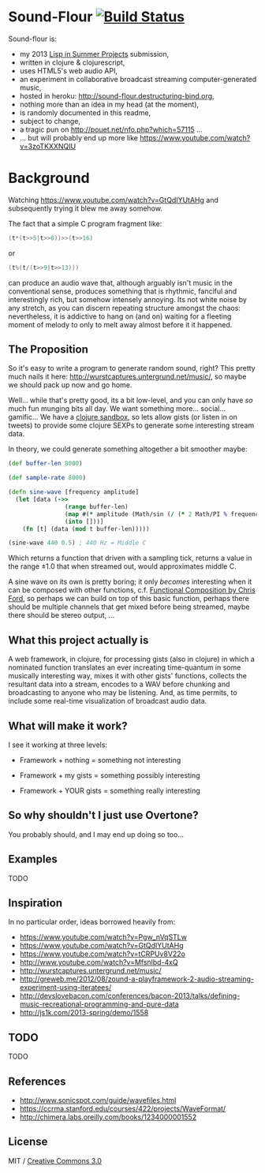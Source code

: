 # Sound-Flour [![Build Status](https://secure.travis-ci.org/rm-hull/sound-flour.png)](http://travis-ci.org/rm-hull/sound-flour)

Sound-flour is:

* my 2013 [Lisp in Summer Projects](http://lispinsummerprojects.org/) submission,
* written in clojure & clojurescript,
* uses HTML5's web audio API,
* an experiment in collaborative broadcast streaming computer-generated music,
* hosted in heroku: http://sound-flour.destructuring-bind.org, 
* nothing more than an idea in my head (at the moment),
* is randomly documented in this readme,
* subject to change,
* a tragic pun on http://pouet.net/nfo.php?which=57115 ...
* ... but will probably end up more like https://www.youtube.com/watch?v=3zoTKXXNQIU

# Background

Watching https://www.youtube.com/watch?v=GtQdIYUtAHg and subsequently trying it 
blew me away somehow.

The fact that a simple C program fragment like:

```c
(t*(t>>5|t>>8))>>(t>>16)
```

or

```c
(t%(t/(t>>9|t>>13)))
```

can produce an audio wave that, although arguably isn't music in the 
conventional sense, produces something that is rhythmic, fanciful and 
interestingly rich, but somehow intensely annoying. Its not white 
noise by any stretch, as you can discern repeating structure amongst
the chaos: nevertheless, it is addictive to hang on (and on) waiting 
for a fleeting moment of melody to only to melt away almost before it
it happened.

## The Proposition

So it's easy to write a program to generate random sound, right? This pretty 
much nails it here: http://wurstcaptures.untergrund.net/music/, so maybe we
should pack up now and go home.

Well... while that's pretty good, its a bit low-level, and you can only have
_so_ much fun munging bits all day. We want something more... social... gamific...
We have a [clojure sandbox](https://github.com/Licenser/clj-sandbox), 
so lets allow gists (or listen in on tweets) to provide some clojure SEXPs to 
generate some interesting stream data.

In theory, we could generate something altogether a bit smoother maybe:

```clojure
(def buffer-len 8000)

(def sample-rate 8000)

(defn sine-wave [frequency amplitude]
  (let [data (->> 
                (range buffer-len)
                (map #(* amplitude (Math/sin (/ (* 2 Math/PI % frequency) sample-rate))))
                (into []))]
    (fn [t] (data (mod t buffer-len)))))

(sine-wave 440 0.5) ; 440 Hz = Middle C 
```
Which returns a function that driven with a sampling tick, returns a value in
the range ±1.0 that when streamed out, would approximates middle C.

A sine wave on its own is pretty boring; it only _becomes_ interesting when it 
can be composed with other functions, 
c.f. [Functional Composition by Chris Ford](http://www.youtube.com/watch?v=Mfsnlbd-4xQ),
so perhaps we can build on top of this basic function, perhaps there should be multiple 
channels that get mixed before being streamed, maybe there should be stereo output, ...

## What this project actually is

A web framework, in clojure, for processing gists (also in clojure) in which 
a nominated function translates an ever increating time-quantum in some musically 
interesting way, mixes it with other gists' functions, collects the resultant data
into a stream, encodes to a WAV before chunking and broadcasting to anyone who may be
listening. And, as time permits, to include some real-time visualization of broadcast
audio data. 

## What will make it work?

I see it working at three levels: 

* Framework + nothing = something not interesting

* Framework + my gists = something possibly interesting

* Framework + YOUR gists = something really interesting

## So why shouldn't I just use Overtone?

You probably should, and I may end up doing so too...

## Examples

TODO

## Inspiration

In no particular order, ideas borrowed heavily from:

* https://www.youtube.com/watch?v=Pgw_nVqSTLw
* https://www.youtube.com/watch?v=GtQdIYUtAHg
* https://www.youtube.com/watch?v=tCRPUv8V22o
* http://www.youtube.com/watch?v=Mfsnlbd-4xQ
* http://wurstcaptures.untergrund.net/music/
* http://greweb.me/2012/08/zound-a-playframework-2-audio-streaming-experiment-using-iteratees/
* http://devslovebacon.com/conferences/bacon-2013/talks/defining-music-recreational-programming-and-pure-data
* http://js1k.com/2013-spring/demo/1558

## TODO

TODO

## References

* http://www.sonicspot.com/guide/wavefiles.html
* https://ccrma.stanford.edu/courses/422/projects/WaveFormat/
* http://chimera.labs.oreilly.com/books/1234000001552

## License

MIT / [Creative Commons 3.0](http://creativecommons.org/licenses/by/3.0/legalcode)
